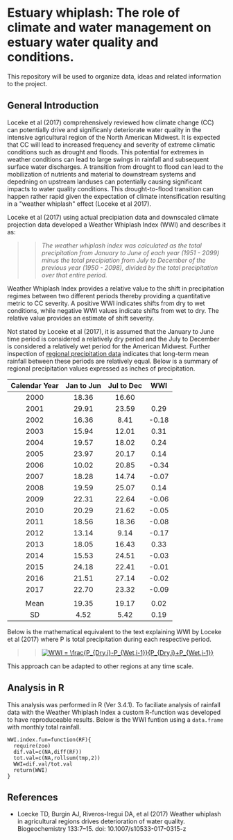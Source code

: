 # Estuary whiplash: The role of climate and water management on estuary water quality and conditions.

This repository will be used to organize data, ideas and related information to the project.

## General Introduction
Loceke et al (2017) comprehensively reviewed how climate change (CC) can potentially drive and significanly deteriorate water quality in the intensive agricultural region of the North American Midwest. It is expected that CC will lead to increased frequency and severity of extreme climatic conditions such as drought and floods. This potential for extremes in weather conditions can lead to large swings in rainfall and subsequent surface water discharges. A transition from drought to flood can lead to the mobilization of nutrients and material to downstream systems and depedning on upstream landuses can potentially causing significant impacts to water quality conditions.  This drought-to-flood transition can happen rather rapid given the expectation of climate intensification resulting in a "weather whiplash" effect (Loceke et al 2017). 

Loceke et al (2017) using actual precipiation data and downscaled climate projection data developed a Weather Whiplash Index (WWI) and describes it as: 
>> _The weather whiplash index was calculated as the total precipitation from January to June of each year (1951 - 2099) minus the total precipiation from July to December of the previous year (1950 - 2098), divided by the total precipitation over that entire period._

Weather Whiplash Index provides a relative value to the shift in precipitation regimes between two different periods thereby providing a quantitative metric to CC severity. A positive WWI indicates shifts from dry to wet conditions, while negative WWI values indicate shifts from wet to dry. The relative value provides an estimate of shift severity.

Not stated by Loceke et al (2017), it is assumed that the January to June time period is considered a relatively dry period and the July to December is considered a relatively wet period for the American Midwest. Further inspection of [regional precipitation data](https://w2.weather.gov/climate/xmacis.php?wfo=eax) indicates that long-term mean rainfall between these periods are relatively equal. Below is a summary of regional precipitation values expressed as inches of precipitation.

| Calendar Year | Jan to Jun | Jul to Dec | WWI   | 
|:---------------:|:------------:|:------------:|:-------:| 
| 2000          | 18.36      | 16.60      |       | 
| 2001          | 29.91      | 23.59      | 0.29  | 
| 2002          | 16.36      | 8.41       | -0.18 | 
| 2003          | 15.94      | 12.01      | 0.31  | 
| 2004          | 19.57      | 18.02      | 0.24  | 
| 2005          | 23.97      | 20.17      | 0.14  | 
| 2006          | 10.02      | 20.85      | -0.34 | 
| 2007          | 18.28      | 14.74      | -0.07 | 
| 2008          | 19.59      | 25.07      | 0.14  | 
| 2009          | 22.31      | 22.64      | -0.06 | 
| 2010          | 20.29      | 21.62      | -0.05 | 
| 2011          | 18.56      | 18.36      | -0.08 | 
| 2012          | 13.14      | 9.14       | -0.17 | 
| 2013          | 18.05      | 16.43      | 0.33  | 
| 2014          | 15.53      | 24.51      | -0.03 | 
| 2015          | 24.18      | 22.41      | -0.01 | 
| 2016          | 21.51      | 27.14      | -0.02 | 
| 2017          | 22.70      | 23.32      | -0.09 | 
|               |            |            |       | 
| Mean          | 19.35      | 19.17      | 0.02  | 
| SD            | 4.52       | 5.42       | 0.19  | 



Below is the mathematical equivalent to the text explaining WWI by Loceke et al (2017) where P is total precipitation during each respective period. 

>><a href="https://www.codecogs.com/eqnedit.php?latex=WWI&space;=&space;\frac{P_{Dry,i}-P_{Wet,i-1}}{P_{Dry,i}&plus;P_{Wet,i-1}}" target="_blank"><img src="https://latex.codecogs.com/gif.latex?WWI&space;=&space;\frac{P_{Dry,i}-P_{Wet,i-1}}{P_{Dry,i}&plus;P_{Wet,i-1}}" title="WWI = \frac{P_{Dry,i}-P_{Wet,i-1}}{P_{Dry,i}+P_{Wet,i-1}}" /></a>

This approach can be adapted to other regions at any time scale. 

## Analysis in R
This analysis was performed in R (Ver 3.4.1). To faciliate analysis of rainfall data with the Weather Whiplash Index  a custom R-function was developed to have reproduceable results. Below is the WWI funtion using a `data.frame` with monthly total rainfall. 

```
WWI.index.fun=function(RF){
  require(zoo)
  dif.val=c(NA,diff(RF))
  tot.val=c(NA,rollsum(tmp,2))
  WWI=dif.val/tot.val
  return(WWI)
}
```

## References
  + Loecke TD, Burgin AJ, Riveros-Iregui DA, et al (2017) Weather whiplash in agricultural regions drives deterioration of water quality. Biogeochemistry 133:7–15. doi: 10.1007/s10533-017-0315-z
